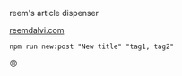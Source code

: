 reem's article dispenser 

[reemdalvi.com](https://reemdalvi.com)

```
npm run new:post "New title" "tag1, tag2"
```

🙃
